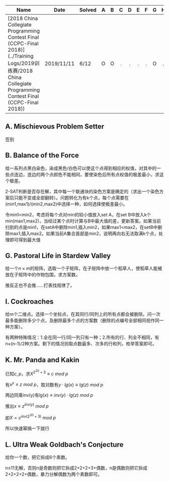 | Name                                                         | Date       | Solved |  A   |  B   |  C   |  D   |  E   |  F   |  G   |  H   |  I   |  J   |  K   |  L   |
| ------------------------------------------------------------ | ---------- | ------ | :--: | :--: | :--: | :--: | :--: | :--: | :--: | :--: | :--: | :--: | :--: | :--: |
| [2018 China Collegiate Programming Contest Final (CCPC-Final 2018)](../Training Logs/2019训练赛/2018 China Collegiate Programming Contest Final (CCPC-Final 2018)) | 2019/11/11 | 6/12   |  O   |  O   |  .   |  .   |  .   |  .   |  O   |  .   |  Ø   |  .   |  O   |  O   |

## A. Mischievous Problem Setter

签到

## B. Balance of the Force

给一系列点黑白染色，染成黑色/白色可以使这个点得到相应的权值，对其中的一些点连边，连边的两个点颜色不能相同，要使染色后所有点权值的极差最小，求这个极差。

2-SAT判断是否存在解，其中每一个联通块的染色方案是确定的（求出一个染色方案后只能不变或全部翻转）。问题转化为有k个点，每个点需要在(min1,max1)/(min2,max2)中选择一种，如何选择使极差最小。

令min1<min2，考虑将每个点对min的较小值放入set A，在set B中放入k个min(max1,max2)，当经过某个点时计算与B中最大值的差，更新答案。如果当前扫到的点是min1，在setA中删除min1,插入min2，如果max1<max2，在setB中删除max1,插入max2。如果当前A集合首部是min2，说明再向右无法取满k个点，处理即可得到最大值

## G. Pastoral Life in Stardew Valley

给一个$n×m$的矩阵，选取一个子矩阵，在子矩阵中放一个稻草人，使稻草人能被放在子矩阵中的作物包围，求方案数。

推反正也不会推……打表找规律了。

## I. Cockroaches

给m个二维点。选择一个坐标点，在其同行/同列上的所有点都会被删除。问一次最多能删除多少个点，及删除最多个点的方案数（删除的点编号全部相同视作同一种方案）。

有两种特殊情况：1.全在同一行/同一列只有一种；2.所有的行、列全不相同，有n×(n-1)/2种方案。剩下的情况则取点数最多、次多的行和列，枚举答案即可。

## K. Mr. Panda and Kakin

已知$c,p$，求$X^{2^{30}+3}≡c\ mod\ p$

有$x^y≡z\ mod \ p$，取对数有$y·lg(x)≡lg(z) \ mod \ p$

两边同乘inv(y)有$lg(x)≡inv(y)·lg(z) \ mod \ p$

推出$x≡z^{inv(y)}\ mod\ p$

即$X=c^{inv({2^{30}+3})} \ mod \ p$

所以快速幂搞一下就行

## L. Ultra Weak Goldbach's Conjecture

给你一个数，把它拆成6个素数。

n≤11无解，否则n是奇数则把它拆成2+2+2+3+偶数，n是偶数则把它拆成2+2+2+2+偶数，暴力分解偶数为两个素数即可。